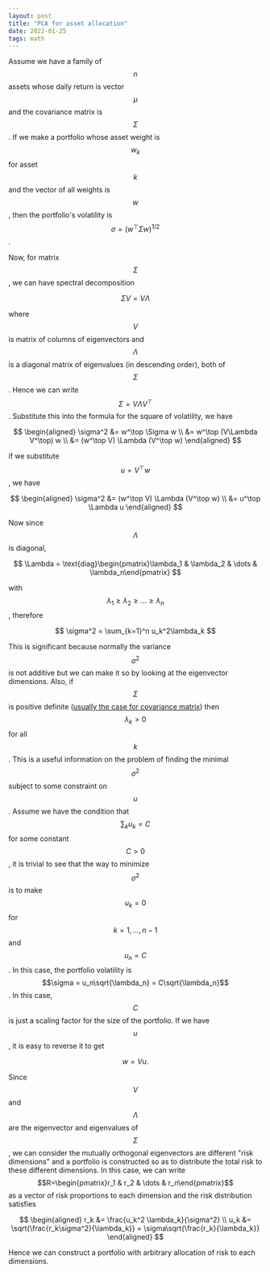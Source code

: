 ```yaml
---
layout: post
title: "PCA for asset allocation"
date: 2022-01-25
tags: math
---
```


Assume we have a family of $$n$$ assets whose daily return is vector $$\mu$$
and the covariance matrix is $$\Sigma$$. If we make a portfolio whose asset
weight is $$w_k$$ for asset $$k$$ and the vector of all weights is $$w$$, then
the portfolio's volatility is $$\sigma = (w^\top\Sigma w)^{1/2}$$.

Now, for matrix $$\Sigma$$, we can have spectral decomposition

$$
\Sigma V = V \Lambda
$$

where $$V$$ is matrix of columns of eigenvectors and $$\Lambda$$ is a diagonal
matrix of eigenvalues (in descending order), both of $$\Sigma$$. Hence we can
write $$\Sigma = V \Lambda V^\top$$. Substitute this into the formula for the
square of volatility, we have

$$
\begin{aligned}
\sigma^2 &= w^\top \Sigma w \\
&= w^\top (V\Lambda V^\top) w \\
&= (w^\top V) \Lambda (V^\top w)
\end{aligned}
$$

if we substitute $$u = V^\top w$$, we have

$$
\begin{aligned}
\sigma^2 &= (w^\top V) \Lambda (V^\top w) \\
&= u^\top \Lambda u
\end{aligned}
$$

Now since $$\Lambda$$ is diagonal,

$$
\Lambda = \text{diag}\begin{pmatrix}\lambda_1 & \lambda_2 & \dots & \lambda_n\end{pmatrix}
$$

with $$\lambda_1 \ge \lambda_2 \ge \dots \ge \lambda_n$$, therefore

$$
\sigma^2 = \sum_{k=1}^n u_k^2\lambda_k
$$

This is significant because normally the variance $$\sigma^2$$ is not additive
but we can make it so by looking at the eigenvector dimensions. Also,
if $$\Sigma$$ is positive definite ([usually the case for covariance matrix](https://stats.stackexchange.com/questions/52976/))
then $$\lambda_k > 0$$ for all $$k$$. This is a useful information on the
problem of finding the minimal $$\sigma^2$$ subject to some constraint on
$$u$$. Assume we have the condition that $$\sum_k u_k=C$$ for some
constant $$C>0$$, it is trivial to see that the way to minimize $$\sigma^2$$ is
to make $$u_k=0$$ for $$k=1,\dots,n-1$$ and $$u_n=C$$. In this case,
the portfolio volatility is $$\sigma = u_n\sqrt{\lambda_n} = C\sqrt{\lambda_n}$$.
In this case, $$C$$ is just a scaling factor for the size of the portfolio.
If we have $$u$$, it is easy to reverse it to get

$$
w = V u.
$$

Since $$V$$ and $$\Lambda$$ are the eigenvector and eigenvalues of $$\Sigma$$, 
we can consider the mutually orthogonal eigenvectors are different "risk
dimensions" and a portfolio is constructed so as to distribute the total risk
to these different dimensions. In this case, we can write
$$R=\begin{pmatrix}r_1 & r_2 & \dots & r_n\end{pmatrix}$$ as a vector of risk
proportions to each dimension and the risk distribution satisfies

$$
\begin{aligned}
r_k &= \frac{u_k^2 \lambda_k}{\sigma^2} \\
u_k &= \sqrt{\frac{r_k\sigma^2}{\lambda_k}} = \sigma\sqrt{\frac{r_k}{\lambda_k}}
\end{aligned}
$$

Hence we can construct a portfolio with arbitrary allocation of risk to each
dimensions.
